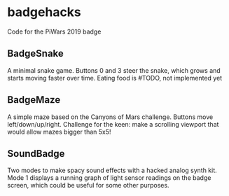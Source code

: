 # badgehacks
Code for the PiWars 2019 badge

## BadgeSnake
A minimal snake game.  Buttons 0 and 3 steer the snake, which grows and starts moving faster over time.  Eating food is #TODO, not implemented yet

## BadgeMaze
A simple maze based on the Canyons of Mars challenge.  Buttons move left/down/up/right. Challenge for the keen: make a scrolling viewport that would allow mazes bigger than 5x5!

## SoundBadge
Two modes to make spacy sound effects with a hacked analog synth kit.  Mode 1 displays a running graph of light sensor readings on the badge screen, which could be useful for some other purposes.
